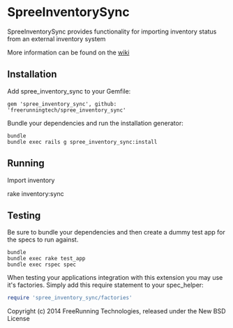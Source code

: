 SpreeInventorySync
===================

SpreeInventorySync provides functionality for importing inventory status from an external inventory system

More information can be found on the [wiki](https://github.com/freerunningtech/spree_inventory_sync/wiki)


Installation
------------

Add spree_inventory_sync to your Gemfile:

```rubygem
gem 'spree_inventory_sync', github: 'freerunningtech/spree_inventory_sync'
```

Bundle your dependencies and run the installation generator:

```shell
bundle
bundle exec rails g spree_inventory_sync:install
```


Running
-------

Import inventory

rake inventory:sync


Testing
-------

Be sure to bundle your dependencies and then create a dummy test app for the specs to run against.

```shell
bundle
bundle exec rake test_app
bundle exec rspec spec
```

When testing your applications integration with this extension you may use it's factories.
Simply add this require statement to your spec_helper:

```ruby
require 'spree_inventory_sync/factories'
```

Copyright (c) 2014 FreeRunning Technologies, released under the New BSD License
